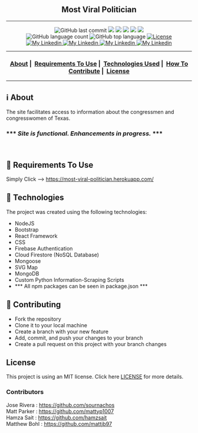 <h2 align="center">Most Viral Politician</h2>

___

<!--   ![Background Picture](./public/images/background.jpg) -->

<p align="center">
  <img alt="GitHub last commit" src="https://img.shields.io/github/last-commit/sournachos/Most-Viral-Politician">
  <img src="https://img.shields.io/badge/node-%3E%3D%2010.0.0-brightgreen">
  <img src="https://img.shields.io/badge/website-up-brightgreen">
  <img src="https://img.shields.io/github/issues/sournachos/Most-Viral-Politician">
  <img src="https://img.shields.io/github/issues-closed-raw/sournachos/Most-Viral-Politician">
  <img src="https://img.shields.io/github/issues-pr-closed-raw/sournachos/Most-Viral-Politician">
  </br>
  <img alt="GitHub language count" src="https://img.shields.io/github/languages/count/sournachos/Most-Viral-Politician">
  <img alt="GitHub top language" src="https://img.shields.io/github/languages/top/sournachos/Most-Viral-Politician">
  <a href="LICENSE">
    <img alt="License" src="https://img.shields.io/badge/license-MIT-%23F8952D">
  </a>
    </br>
  <a href="https://www.linkedin.com/in/jose-rivera-343bb9208/">
    <img alt="My Linkedin" src="https://img.shields.io/badge/Jose Rivera-%230077B5?style=social&logo=linkedin">
  </a>
  <a href="https://www.linkedin.com/in/hamza-sait-083371144/">
    <img alt="My Linkedin" src="https://img.shields.io/badge/Hamza Sait-%230077B5?style=social&logo=linkedin">
  </a>
  <a href="https://www.linkedin.com/in/matthew-parker-1276221b5/">
    <img alt="My Linkedin" src="https://img.shields.io/badge/Matt Parker-%230077B5?style=social&logo=linkedin">
  </a>
  <a href="https://www.linkedin.com/in/matthew-bohl-93785a127/">
    <img alt="My Linkedin" src="https://img.shields.io/badge/Matthew Bohl-%230077B5?style=social&logo=linkedin">
  </a>
</p>

___

<h3 align="center">
  <a href="#information_source-about">About</a>&nbsp;|&nbsp;
  <a href="#seedling-requirements-to-use">Requirements To Use</a>&nbsp;|&nbsp;
  <a href="#rocket-technologies">Technologies Used</a>&nbsp;|&nbsp;
  <a href="#link-contributing">How To Contribute</a>&nbsp;|&nbsp;
  <a href="#license">License</a>
</h3>

___


## :information_source: About

The site facilitates access to information about the congressmen and congresswomen of Texas. <br>
### *** ***Site is functional. Enhancements in progress.*** *** ### 
<br>

## :seedling: Requirements To Use
Simply Click -->
https://most-viral-politician.herokuapp.com/

## :rocket: Technologies 

The project was created using the following technologies:

- NodeJS
- Bootstrap
- React Framework
- CSS
- Firebase Authentication
- Cloud Firestore (NoSQL Database)
- Mongoose
- SVG Map
- MongoDB
- Custom Python Information-Scraping Scripts
- *** All npm packages can be seen in package.json ***

## :link: Contributing 

- Fork the repository
- Clone it to your local machine
- Create a branch with your new feature
- Add, commit, and push your changes to your branch
- Create a pull request on this project with your branch changes

## License 

This project is using an MIT license. Click here [LICENSE](LICENSE) for more details.

### Contributors
Jose Rivera : https://github.com/sournachos  
Matt Parker : https://github.com/mattyp1007  
Hamza Sait : https://github.com/hamzsait  
Matthew Bohl : https://github.com/mattjb97  
